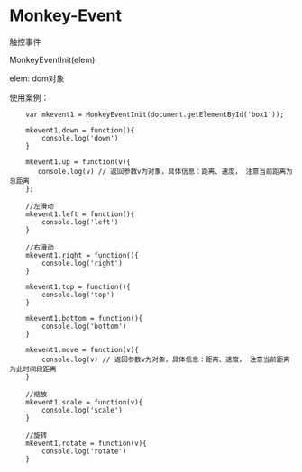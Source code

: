 # Monkey-Event

触控事件

MonkeyEventInit(elem)

elem: dom对象

使用案例：

        var mkevent1 = MonkeyEventInit(document.getElementById('box1'));

        mkevent1.down = function(){
            console.log('down')
        }

        mkevent1.up = function(v){
           console.log(v) // 返回参数v为对象，具体信息：距离、速度， 注意当前距离为总距离
        };
        
        //左滑动
        mkevent1.left = function(){
            console.log('left')
        }
        
        //右滑动
        mkevent1.right = function(){
            console.log('right')
        }

        mkevent1.top = function(){
            console.log('top')
        }

        mkevent1.bottom = function(){
            console.log('bottom')
        }

        mkevent1.move = function(v){
            console.log(v) // 返回参数v为对象，具体信息：距离、速度， 注意当前距离为此时间段距离
        }
        
        //缩放
        mkevent1.scale = function(v){
            console.log('scale')
        }
        
        //旋转
        mkevent1.rotate = function(v){
            console.log('rotate')
        }

        
